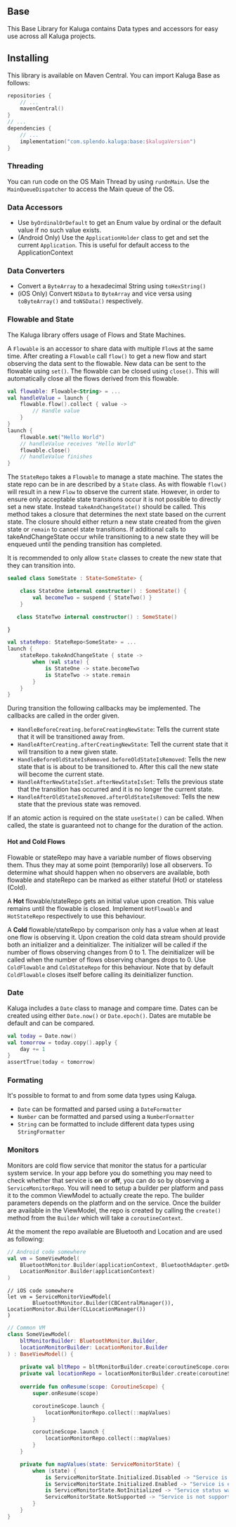 ## Base
This Base Library for Kaluga contains Data types and accessors for easy use across all Kaluga projects.

## Installing
This library is available on Maven Central. You can import Kaluga Base as follows:

```kotlin
repositories {
    // ...
    mavenCentral()
}
// ...
dependencies {
    // ...
    implementation("com.splendo.kaluga:base:$kalugaVersion")
}
```

### Threading
You can run code on the OS Main Thread by using `runOnMain`. Use the `MainQueueDispatcher` to access the Main queue of the OS.

### Data Accessors
- Use `byOrdinalOrDefault` to get an Enum value by ordinal or the default value if no such value exists.
- (Android Only) Use the `ApplicationHolder` class to get and set the current `Application`. This is useful for default access to the ApplicationContext

### Data Converters
- Convert a `ByteArray` to a hexadecimal String using `toHexString()`
- (iOS Only) Convert `NSData` to `ByteArray` and vice versa using `toByteArray()` and `toNSData()` respectively.

### Flowable and State
The Kaluga library offers usage of Flows and State Machines.

A `Flowable` is an accessor to share data with multiple `Flow`s at the same time.
After creating a `Flowable` call `flow()` to get a new flow and start observing the data sent to the flowable.
New data can be sent to the flowable using `set()`.
The flowable can be closed using `close()`. This will automatically close all the flows derived from this flowable.

```kotlin
val flowable: Flowable<String> = ...
val handleValue = launch {
    flowable.flow().collect { value ->
        // Handle value
    }
}
launch {
    flowable.set("Hello World")
    // handleValue receives "Hello World"
    flowable.close()
    // handleValue finishes
}
```

The `StateRepo` takes a `Flowable` to manage a state machine.
The states the state repo can be in are described by a `State` class.
As with flowable `flow()` will result in a new `Flow` to observe the current state.
However, in order to ensure only acceptable state transitions occur it is not possible to directly set a new state.
Instead `takeAndChangeState()` should be called.
This method takes a closure that determines the next state based on the current state.
The closure should either return a new state created from the given state or `remain` to cancel state transitions.
If additional calls to takeAndChangeState occur while transitioning to a new state they will be enqueued until the pending transition has completed.

It is recommended to only allow `State` classes to create the new state that they can transition into.

```kotlin
sealed class SomeState : State<SomeState> {

    class StateOne internal constructor() : SomeState() {
        val becomeTwo = suspend { StateTwo() }
    }

   class StateTwo internal constructor() : SomeState()

}

val stateRepo: StateRepo<SomeState> = ...
launch {
    stateRepo.takeAndChangeState { state ->
        when (val state) {
            is StateOne -> state.becomeTwo
            is StateTwo -> state.remain
        }
    }
}
```

During transition the following callbacks may be implemented. The callbacks are called in the order given.
- `HandleBeforeCreating.beforeCreatingNewState`: Tells the current state that it will be transitioned away from.
- `HandleAfterCreating.afterCreatingNewState`: Tell the current state that it will transition to a new given state.
- `HandleBeforeOldStateIsRemoved.beforeOldStateIsRemoved`: Tells the new state that is is about to be transitioned to. After this call the new state will become the current state.
- `HandleAfterNewStateIsSet.afterNewStateIsSet`: Tells the previous state that the transition has occurred and it is no longer the current state.
- `HandleAfterOldStateIsRemoved.afterOldStateIsRemoved`: Tells the new state that the previous state was removed.

If an atomic action is required on the state `useState()` can be called. When called, the state is guaranteed not to change for the duration of the action.

#### Hot and Cold Flows
Flowable or stateRepo may have a variable number of flows observing them.
Thus they may at some point (temporarily) lose all observers.
To determine what should happen when no observers are available, both flowable and stateRepo can be marked as either stateful (Hot) or stateless (Cold).

A **Hot** flowable/stateRepo gets an initial value upon creation.
This value remains until the flowable is closed.
Implement `HotFlowable` and `HotStateRepo` respectively to use this behaviour.

A **Cold** flowable/stateRepo by comparison only has a value when at least one flow is observing it.
Upon creation the cold data stream should provide both an initializer and a deinitializer.
The initializer will be called if the number of flows observing changes from 0 to 1.
The deinitializer will be called when the number of flows observing changes drops to 0.
Use `ColdFlowable` and `ColdStateRepo` for this behaviour.
Note that by default `ColdFlowable` closes itself before calling its deinitializer function.

### Date
Kaluga includes a `Date` class to manage and compare time.
Dates can be created using either `Date.now()` or `Date.epoch()`.
Dates are mutable be default and can be compared.

```kotlin
val today = Date.now()
val tomorrow = today.copy().apply {
    day += 1
}
assertTrue(today < tomorrow)
```

### Formating
It's possible to format to and from some data types using Kaluga.

- `Date` can be formatted and parsed using a `DateFormatter`
- `Number` can be formatted and parsed using a `NumberFormatter`
- `String` can be formatted to include different data types using `StringFormatter`


### Monitors
Monitors are cold flow service that monitor the status for a particular system service. In your app before you do something you may need to check whether that service is **on** or **off**,  you can do so by observing a `ServiceMonitorRepo`. You will need to setup a builder per platform and pass it to the common ViewModel to actually create the repo. The builder parameters depends on the platform and on the service. 
Once the builder are available in the ViewModel, the repo is created by calling the `create()` method from the `Builder` which will take a `coroutineContext`. 

At the moment the repo available are Bluetooth and Location and are used as following:
```kotlin
// Android code somewhere
val vm = SomeViewModel(
    BluetoothMonitor.Builder(applicationContext, BluetoothAdapter.getDefaultAdapter()),
    LocationMonitor.Builder(applicationContext)
)
```
```
// iOS code somewhere
let vm = ServiceMonitorViewModel(
        BluetoothMonitor.Builder(CBCentralManager()),
LocationMonitor.Builder(CLLocationManager())
)
```

```kotlin
// Common VM
class SomeViewModel(
    bltMonitorBuilder: BluetoothMonitor.Builder, 
    locationMonitorBuilder: LocationMonitor.Builder
) : BaseViewModel() {
    
    private val bltRepo = bltMonitorBuilder.create(coroutineScope.coroutineContext)
    private val locationRepo = locationMonitorBuilder.create(coroutineScope.coroutineContext)
    
    override fun onResume(scope: CoroutineScope) {
        super.onResume(scope)

        coroutineScope.launch {
            locationMonitorRepo.collect(::mapValues)
        }

        coroutineScope.launch {
            locationMonitorRepo.collect(::mapValues)
        }
    }

    private fun mapValues(state: ServiceMonitorState) {
        when (state) {
            is ServiceMonitorState.Initialized.Disabled -> "Service is disabled"
            is ServiceMonitorState.Initialized.Enabled -> "Service is enabled"
            is ServiceMonitorState.NotInitialized -> "Service status was not initialized yet"
            ServiceMonitorState.NotSupported -> "Service is not supported (simulator)"
        }
    }
}
```